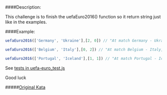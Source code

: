 ####Description:

This challenge is to finish the uefaEuro2016() function so it return string just like in the examples.

####Example:

```js
uefaEuro2016(['Germany', 'Ukraine'],[2, 0]) // "At match Germany - Ukraine, Germany won!"

uefaEuro2016(['Belgium', 'Italy'],[0, 2]) // "At match Belgium - Italy, Italy won!"

uefaEuro2016(['Portugal', 'Iceland'],[1, 1]) // "At match Portugal - Iceland, teams played draw."
```

See [tests in uefa-euro_test.js](https://github.com/ivanStraltsou/code-wars/blob/master/katas/uefa-euro/uefa-euro_test.js)

Good luck

#####[Original Kata](https://www.codewars.com/kata/uefa-euro-2016)
